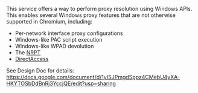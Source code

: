 This service offers a way to perform proxy resolution using Windows APIs. This
enables several Windows proxy features that are not otherwise supported in
Chromium, including:
- Per-network interface proxy configurations
- Windows-like PAC script execution
- Windows-like WPAD devolution
- The [NRPT](https://docs.microsoft.com/en-us/previous-versions/windows/it-pro/windows-server-2012-R2-and-2012/dn593632(v=ws.11))
- [DirectAccess](https://docs.microsoft.com/en-us/windows-server/remote/remote-access/directaccess/directaccess)

See Design Doc for details:
https://docs.google.com/document/d/1yISJPmgdSppz4CMebU4yXA-HKYTOSbDdBnRj3YccjQE/edit?usp=sharing
